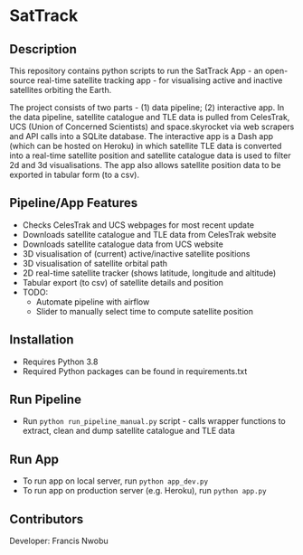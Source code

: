 # SatTrack

## Description

This repository contains python scripts to run the SatTrack App - an open-source real-time satellite tracking app - for visualising active and inactive satellites orbiting the Earth. 

The project consists of two parts - (1) data pipeline; (2) interactive app. In the data pipeline, satellite catalogue and TLE data is pulled from CelesTrak, UCS (Union of Concerned Scientists) and space.skyrocket via web scrapers and API calls into a SQLite database. The interactive app is a Dash app (which can be hosted on Heroku) in which satellite TLE data is converted into a real-time satellite position and satellite catalogue data is used to filter 2d and 3d visualisations. The app also allows satellite position data to be exported in tabular form (to a csv).

## Pipeline/App Features

- Checks CelesTrak and UCS webpages for most recent update
- Downloads satellite catalogue and TLE data from CelesTrak website
- Downloads satellite catalogue data from UCS website
- 3D visualisation of (current) active/inactive satellite positions
- 3D visualisation of satellite orbital path
- 2D real-time satellite tracker (shows latitude, longitude and altitude)
- Tabular export (to csv) of satellite details and position
- TODO:
  - Automate pipeline with airflow
  - Slider to manually select time to compute satellite position 


## Installation

- Requires Python 3.8
- Required Python packages can be found in requirements.txt 

## Run Pipeline

- Run `python run_pipeline_manual.py` script - calls wrapper functions to extract, clean and dump satellite catalogue and TLE data

## Run App

- To run app on local server, run `python app_dev.py` 
- To run app on production server (e.g. Heroku), run `python app.py`

## Contributors

Developer: Francis Nwobu

